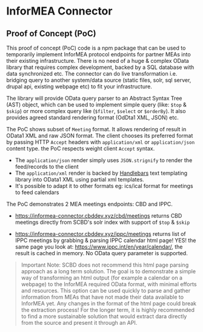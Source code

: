 # InforMEA Connector 

## Proof of Concept (PoC)

This proof of concept (PoC) code is a npm package that can be used to temporarily implement InforMEA protocol endpoints for partner MEAs into their existing infrastructure. There is no need of a huge & complex OData library that requires complex development, backed by a SQL database with data synchronized etc. The connector can do live transformation i.e. bridging query to another system/data source (static files, solr, sql server, drupal api, existing webpage etc) to fit your infrastructure. 

The library will provide OData query parser to an Abstract Syntax Tree (AST) object, which can be used to implement simple query (like: `$top` & `$skip`) or more complex query like (`$filter`, `$select` or `$orderBy`). It also provides agreed standard rendering format (OdDta1 XML, JSON) etc.

The PoC shows subset of `Meeting` format. It allows rendering of result in OData1 XML and raw JSON format. The client chooses its preferred format by passing HTTP `Accept` headers with `application/xml` or `application/json` content type. the PoC respects weight client `Accept` syntax.

* The `application/json` render simply uses `JSON.strignify` to render the feed/records to the client
* The `application/xml` render is backed by [Handlebars](https://handlebarsjs.com/) text templating library into OData1 XML using partial xml templates.
* It's possible to adapt it to other formats eg: ics/ical format for meetings to feed calendars

The PoC demonstrates 2 MEA meetings endpoints: CBD and IPPC. 

* https://informea-connector.cbddev.xyz/cbd/meetings returns CBD meetings directly from SCBD's solr index with support of `$top` & `$skip`

* https://informea-connector.cbddev.xyz/ippc/meetings returns list of IPPC meetings by grabbing & parsing IPPC calendar html page! YES! the same page you look at: https://www.ippc.int/en/year/calendar/, the result is cached in memory. No OData query parameter is supported. 

> Important Note: SCBD does not recommend this html page parsing approach as a long term solution. The goal is to demonstrate a simple way of transforming an html output (for example a calendar on a webpage) to the InforMEA required OData format, with minimal efforts and resources. This option can be used quickly to parse and gather information from MEAs that have not made their data available to InforMEA yet. Any changes in the format of the html page could break the extraction process! For the longer term, it is highly recommended to find a more sustainable solution that would extract dara directly from the source and present it through an API. 


